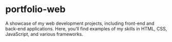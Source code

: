 # portfolio-web
A showcase of my web development projects, including front-end and back-end applications. Here, you’ll find examples of my skills in HTML, CSS, JavaScript, and various frameworks.
